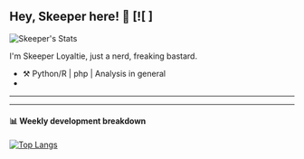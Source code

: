 

## Hey, Skeeper here! :wave: [![ ]

![Skeeper's Stats ](https://github-readme-stats.vercel.app/api?username=skeeperloyaltie&show_icons=true&theme=radical)

I'm Skeeper Loyaltie, just a nerd, freaking bastard.
-   :hammer_and_pick: Python/R | php | Analysis in general
-   

---


---

#### :bar_chart: Weekly development breakdown
[![Top Langs](https://github-readme-stats.vercel.app/api/top-langs/?username=skeeperloyaltie&layout=compact)](https://github.com/skeeperloyaltie/github-readme-stats)



